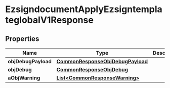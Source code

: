 

# EzsigndocumentApplyEzsigntemplateglobalV1Response

## Properties

Name | Type | Description | Notes
------------ | ------------- | ------------- | -------------
**objDebugPayload** | [**CommonResponseObjDebugPayload**](CommonResponseObjDebugPayload.md) |  | 
**objDebug** | [**CommonResponseObjDebug**](CommonResponseObjDebug.md) |  |  [optional]
**aObjWarning** | [**List&lt;CommonResponseWarning&gt;**](CommonResponseWarning.md) |  |  [optional]




